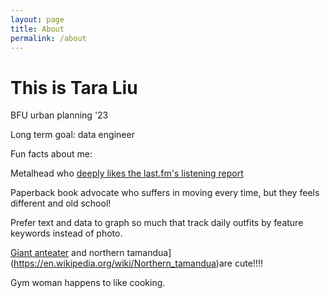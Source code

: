```yaml
---
layout: page
title: About
permalink: /about
---
```


# This is Tara Liu

BFU urban planning '23

Long term goal: data engineer


Fun facts about me:

Metalhead who [deeply likes the last.fm's listening report](https://www.last.fm/user/Pagan_Flame_/listening-report)

Paperback book advocate who suffers in moving every time, but they feels different and old school!

Prefer text and data to graph so much that track daily outfits by feature keywords instead of photo.

[Giant anteater](https://en.wikipedia.org/wiki/Giant_anteater) and northern tamandua](https://en.wikipedia.org/wiki/Northern_tamandua)are cute!!!!

Gym woman happens to like cooking.






